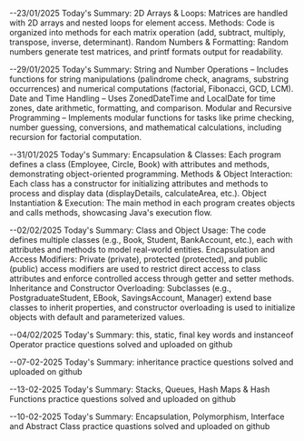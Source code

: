 --23/01/2025 Today's Summary:
2D Arrays & Loops: Matrices are handled with 2D arrays and nested loops for element access.
Methods: Code is organized into methods for each matrix operation (add, subtract, multiply, transpose, inverse, determinant).
Random Numbers & Formatting: Random numbers generate test matrices, and printf formats output for readability.

--29/01/2025 Today's Summary:
String and Number Operations – Includes functions for string manipulations (palindrome check, anagrams, substring occurrences) and numerical computations (factorial, Fibonacci, GCD, LCM).
Date and Time Handling – Uses ZonedDateTime and LocalDate for time zones, date arithmetic, formatting, and comparison.
Modular and Recursive Programming – Implements modular functions for tasks like prime checking, number guessing, conversions, and mathematical calculations, including recursion for factorial computation.

--31/01/2025 Today's Summary:
Encapsulation & Classes: Each program defines a class (Employee, Circle, Book) with attributes and methods, demonstrating object-oriented programming.
Methods & Object Interaction: Each class has a constructor for initializing attributes and methods to process and display data (displayDetails, calculateArea, etc.).
Object Instantiation & Execution: The main method in each program creates objects and calls methods, showcasing Java's execution flow.

--02/02/2025 Today's Summary:
Class and Object Usage: The code defines multiple classes (e.g., Book, Student, BankAccount, etc.), each with attributes and methods to model real-world entities.
Encapsulation and Access Modifiers: Private (private), protected (protected), and public (public) access modifiers are used to restrict direct access to class attributes and enforce controlled access through getter and setter methods.
Inheritance and Constructor Overloading: Subclasses (e.g., PostgraduateStudent, EBook, SavingsAccount, Manager) extend base classes to inherit properties, and constructor overloading is used to initialize objects with default and parameterized values.

--04/02/2025 Today's Summary:
 this, static, final key words and instanceof Operator practice questions solved and uploaded on github

 --07-02-2025 Today's Summary:
 inheritance  practice questions solved and uploaded on github

 --13-02-2025 Today's Summary:
 Stacks, Queues, Hash Maps & Hash Functions  practice questions solved and uploaded on github

--10-02-2025 Today's Summary:
Encapsulation, Polymorphism, Interface and Abstract Class practice quastions solved and uploaded on github
